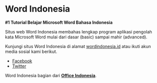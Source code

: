 # Word Indonesia

**#1 Tutorial Belajar Microsoft Word Bahasa Indonesia**

Situs web Word Indonesia membahas lengkap program aplikasi pengolah kata Microsoft Word mulai dari dasar (basic) sampai mahir (advanced).

Kunjungi situs Word Indonesia di alamat [wordindonesia.id](https://wordindonesia.id) atau ikuti akun media sosial kami berikut.

- [Facebook](https://www.facebook.com/wordindonesia.id)
- [Twitter](https://twitter.com/wordindonesia)

Word Indonesia bagian dari [**Office Indonesia**](https://www.youtube.com/channel/UCxNKZsgtxVGnzcqjNd7ZFFQ).

